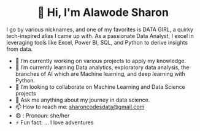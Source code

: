 <h1 align="center">🤟 Hi, I'm Alawode Sharon </h1>

 I go by various nicknames, and one of my favorites is DATA GIRL, a quirky tech-inspired alias I came up with. As a passionate Data Analyst, I excel in leveraging tools like Excel, Power BI, SQL, and Python to derive insights from data. 

 - 🔭 I’m currently working on various projects to apply my knowledge.
- 🌱 I’m currently learning Data analytics, exploratory data analysis, the branches of AI which are Machine learning, and deep learning with Python.
- 👯  I’m looking to collaborate on Machine Learning and Data Science projects
- 💬 Ask me anything about my journey in data science.
- 📫 How to reach me: sharoncodesdata@gmail.com
- 😄 : Pronoun: she/her
- ⚡ Fun fact: ... I love adventures
<!--
**data-girlCode/data-girlCode** is a ✨ _special_ ✨ repository because its `README.md` (this file) appears on your GitHub profile.

Here are some ideas to get you started:

- 🔭 I’m currently working on WT fellowship training projects.
- 🌱 I’m currently learning Power BI, SQL, API, and more
- 👯 I’m looking to collaborate on Open source projects and projects in general
- 🤔 I’m looking for help with python 
- 💬 Ask me about ...
- 📫 How to reach me: sharoncodesdata@gmail.com
- 😄 Pronouns: ...
- ⚡ Fun fact: ... I love adventures
-->
